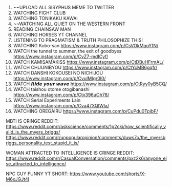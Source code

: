 1. ~~UPLOAD ALL SISYPHUS MEME TO TWITTER
2. WATCHING FIGHT CLUB
3. WATCHING TONIKAKU KAWAI
4. ~~WATCHING ALL QUIET ON THE WESTERN FRONT
5. READING CHAINSAW MAN 
6. WATCHING HORSES YT CHANNEL
7. LISTENING TO PRAGMATISM & TRUTH PHILOSOPHIZE THIS!
8. WATCHING Kubo-san https://www.instagram.com/p/CsVOkMqoYfN/
9. WATCH the tunnel to summer, the exit of goodbyes https://www.instagram.com/p/CvZ7-mdICyf/
10. WATCH KAMISAMAKISS https://www.instagram.com/p/CtDBuHFrmAL/
11. WATCH CHUUNIBYOU https://www.instagram.com/p/CtYcMB6gqfr/
12. WATCH DANSHI KOKOUSEI NO NICHIJOU https://www.instagram.com/p/CvuIMIgr0l0/
13. WATCH 𝙍𝙞𝙙𝙚 𝙮𝙤𝙪𝙧 𝙬𝙖𝙫𝙚 https://www.instagram.com/p/CtRyy0yB5CQ/
14. WATCH taishou otome otogibanashi https://www.instagram.com/p/Ctx396uOh78/
15. WATCH Serial Experiments Lain https://www.instagram.com/p/Cva47XQIWIa/
16. WATCHING OREGAIRU https://www.instagram.com/p/CuPdu0TpibF/


MBTI IS CRINGE REDDIT:
https://www.reddit.com/r/askscience/comments/1p2cki/how_scientifically_valid_is_the_myers_briggs/
https://www.reddit.com/r/unpopularopinion/comments/duws7o/the_myersbriggs_personality_test_stupid_it_is/

WOMAN ATTRACTED TO INTELLIGENCE IS CRINGE REDDIT:
https://www.reddit.com/r/CasualConversation/comments/pxz2k6/anyone_else_attracted_to_intelligence/

NPC GUY FUNNY YT SHORT:
https://www.youtube.com/shorts/X-M6xJGJt4I


